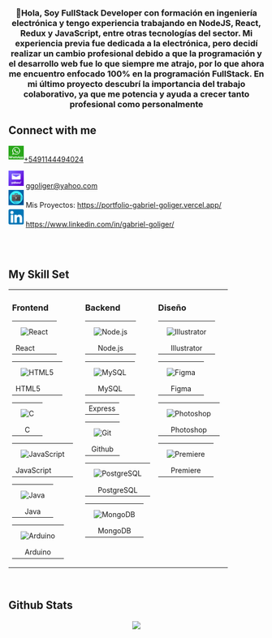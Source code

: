
  

### <div align="center">👋Hola, Soy FullStack Developer con formación en ingeniería electrónica y tengo experiencia trabajando en NodeJS, React, Redux y JavaScript, entre otras tecnologías del sector. Mi experiencia previa fue dedicada a la electrónica, pero decidí realizar un cambio profesional debido a que la programación y el desarrollo web fue lo que siempre me atrajo, por lo que ahora me encuentro enfocado 100% en la programación FullStack. En mi último proyecto descubrí la importancia del trabajo colaborativo, ya que me potencia y ayuda a crecer tanto profesional como personalmente 

  
  
## Connect with me  
<a href="https://wa.me/5491144494024?text=hola%me%interesa%tu%perfil" target="_blank">
    <img src=./png-clipart-whatsapp-message-icon-whatsapp-logo-whatsapp-logo-text-logo-thumbnail.png width='30' style="margin-bottom: 5px;" />+5491144494024
</a>

<img src=./yahoo.png width='30' style="margin-bottom: 5px;" /> ggoliger@yahoo.com  
<img src=./portfolio.jpg width='30' style="margin-bottom: 5px;" /> Mis Proyectos: https://portfolio-gabriel-goliger.vercel.app/  
<img src=./linkedin.png width='30' style="margin-bottom: 5px;" /> https://www.linkedin.com/in/gabriel-goliger/ 

<br/>    

<br/>  


## My Skill Set  
  <div align="center">  
<table><tr><td valign="top" width="33%">

### Frontend  
<div align="center">  

 <table>
    <tr>
        <td><img style="margin: 10px" src="https://profilinator.rishav.dev/skills-assets/react-original-wordmark.svg" alt="React" height="50" /></td>
    </tr>
    <tr>
        <td> React </td>
    </tr>
</table> 
  
  <table>
    <tr>
        <td><img style="margin: 10px" src="https://profilinator.rishav.dev/skills-assets/html5-original-wordmark.svg" alt="HTML5" height="50" /></td>
    </tr>
    <tr>
        <td> HTML5 </td>
    </tr>
</table>  
  <table>
    <tr>
        <td><img style="margin: 10px" src="https://profilinator.rishav.dev/skills-assets/c-original.svg" alt="C" height="50" /></td>
    </tr>
    <tr>
        <td align="center"> C </td>
    </tr>
</table>  
  <table>
    <tr>
        <td align="center"><img style="margin: 10px" src="https://profilinator.rishav.dev/skills-assets/javascript-original.svg" alt="JavaScript" height="50"/></td>
    </tr>
    <tr>
        <td> JavaScript </td>
    </tr>
</table>  
  <table>
    <tr>
        <td><img style="margin: 10px" src="https://profilinator.rishav.dev/skills-assets/java-original-wordmark.svg" alt="Java" height="50" /></td>
    </tr>
    <tr>
        <td align="center"> Java </td>
    </tr>
</table>  
  <table>
    <tr>
        <td><img style="margin: 10px" src="https://profilinator.rishav.dev/skills-assets/arduino.png" alt="Arduino" height="50"  /></td>
    </tr>
    <tr>
        <td align="center"> Arduino </td>
    </tr>
</table> 
  
</div>

</td><td valign="top" width="33%">

### Backend  
<div align="center">  
  

<table>
    <tr><td><img style="margin: 10px" src="https://profilinator.rishav.dev/skills-assets/nodejs-original-wordmark.svg" alt="Node.js" height="50"  /></td></tr>
    <tr><td align="center"> Node.js </td></tr>
</table> 
  <table>
    <tr><td><img style="margin: 10px" src="https://profilinator.rishav.dev/skills-assets/mysql-original-wordmark.svg" alt="MySQL" height="50"  /></td></tr>
    <tr><td align="center"> MySQL </td></tr>
</table> 
  <table>
    <tr><td align="center"> Express </td></tr>
</table> 
  <table>
    <tr><td><img style="margin: 10px" src="https://profilinator.rishav.dev/skills-assets/git-scm-icon.svg" alt="Git" height="50" /></td></tr>
    <tr><td align="center"> Github </td></tr>
</table> 
  <table>
    <tr><td align="center"><img style="margin: 10px" src="https://profilinator.rishav.dev/skills-assets/postgresql-original-wordmark.svg" alt="PostgreSQL" height="50"/></td></tr>
    <tr><td align="center"> PostgreSQL </td></tr>
</table> 
  <table>
    <tr><td align="center"><img style="margin: 10px" src="https://profilinator.rishav.dev/skills-assets/mongodb-original-wordmark.svg" alt="MongoDB" height="50" />  </td></tr>
    <tr><td align="center"> MongoDB </td></tr>
</table> 
  
</div>

</td><td valign="top" width="33%">

### Diseño  
<div align="center">  
 
 <table>
    <tr><td align="center"><img style="margin: 10px" src="https://profilinator.rishav.dev/skills-assets/adobe_illustrator-icon.svg" alt="Illustrator" height="50"   /></td></tr>
    <tr><td align="center"> Illustrator </td></tr>
</table>  
   <table>
    <tr><td align="center"><img style="margin: 10px" src="https://profilinator.rishav.dev/skills-assets/figma-icon.svg" alt="Figma" height="50"  /></td></tr>
    <tr><td align="center"> Figma </td></tr>
</table>  
   <table>
    <tr><td align="center"><img style="margin: 10px" src="https://profilinator.rishav.dev/skills-assets/photoshop-plain.svg" alt="Photoshop" height="50"  /></td></tr>
    <tr><td align="center"> Photoshop </td></tr>
</table>  
   <table>
    <tr><td align="center"><img style="margin: 10px" src="https://profilinator.rishav.dev/skills-assets/adobepremierepro.png" alt="Premiere" height="50"/></td></tr>
    <tr><td align="center"> Premiere </td></tr>
</table>  
</div>
</td></tr></table>  

<br/>  
</div>




## Github Stats  
<div align="center"><img src="https://github-readme-stats.vercel.app/api?username=rishavanand&show_icons=true&count_private=true&hide_border=true" align="center" /></div>  

<br/>  
